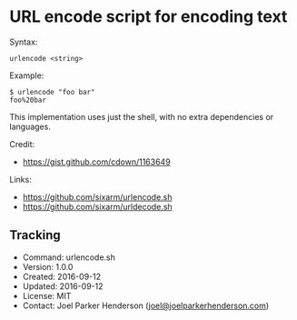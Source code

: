 # URL encode script for encoding text

Syntax: 

    urlencode <string>

Example:

    $ urlencode "foo bar"
    foo%20bar

This implementation uses just the shell, 
with no extra dependencies or languages.

Credit: 

  * https://gist.github.com/cdown/1163649

Links:

  * https://github.com/sixarm/urlencode.sh
  * https://github.com/sixarm/urldecode.sh

## Tracking

* Command: urlencode.sh
* Version: 1.0.0
* Created: 2016-09-12
* Updated: 2016-09-12
* License: MIT
* Contact: Joel Parker Henderson (joel@joelparkerhenderson.com)
